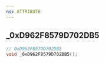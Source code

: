 ```yaml
---
ns: ATTRIBUTE
---
```

## _0xD962F8579D702DB5

```c
// 0xD962F8579D702DB5
void _0xD962F8579D702DB5();
```

